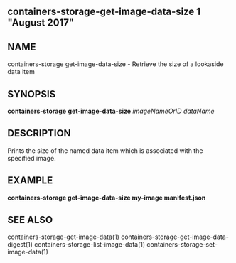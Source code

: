 ## containers-storage-get-image-data-size 1 "August 2017"

## NAME
containers-storage get-image-data-size - Retrieve the size of a lookaside data item

## SYNOPSIS
**containers-storage** **get-image-data-size** *imageNameOrID* *dataName*

## DESCRIPTION
Prints the size of the named data item which is associated with the specified
image.

## EXAMPLE
**containers-storage get-image-data-size my-image manifest.json**

## SEE ALSO
containers-storage-get-image-data(1)
containers-storage-get-image-data-digest(1)
containers-storage-list-image-data(1)
containers-storage-set-image-data(1)
